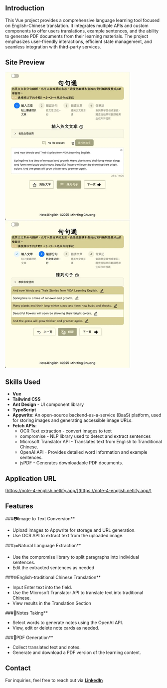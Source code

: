 ## Introduction

This Vue project provides a comprehensive language learning tool focused on English-Chinese translation. It integrates multiple APIs and custom components to offer users translations, example sentences, and the ability to generate PDF documents from their learning materials. The project emphasizes user-friendly interactions, efficient state management, and seamless integration with third-party services.

## Site Preview

<img src="./public/site1.webp" alt="Site Preview 1" width="400" />
<img src="./public/site2.webp" alt="Site Preview 2" width="400" />

## Skills Used

- **Vue**
- **Tailwind CSS**
- **Ant Design** - UI component library
- **TypeScript**
- **Appwrite**: An open-source backend-as-a-service (BaaS) platform, used for storing images and generating accessible image URLs.
- **Fetch APIs**:
  - OCR Text extraction - convert images to text
  - compromise - NLP library used to detect and extract sentences
  - Microsoft Translator API - Translates text from English to Tranditional Chinese.
  - OpenAI API - Provides detailed word information and example sentences.
  - jsPDF - Generates downloadable PDF documents.

## Application URL

[https://note-4-english.netlify.app/](https://note-4-english.netlify.app/)

## Features

###📷Image to Text Conversion**

- Upload images to Appwrite for storage and URL generation.
- Use OCR API to extract text from the uploaded image.

###✂️Natural Language Extraction**
- Use the compromise library to split paragraphs into individual sentences.
- Edit the extracted sentences as needed

###🌐English-traditional Chinese Translation**
- Input Enter text into the field.
- Use the Microsoft Translator API to translate text into traditional Chinese.
- View results in the Translation Section

###📝Notes Taking**
- Select words to generate notes using the OpenAI API.
- View, edit or delete note cards as needed.

###📄PDF Generation**
- Collect translated text and notes.
- Generate and download a PDF version of the learning content.

## Contact

For inquiries, feel free to reach out via [**LinkedIn**](https://www.linkedin.com/in/minting0608/)
